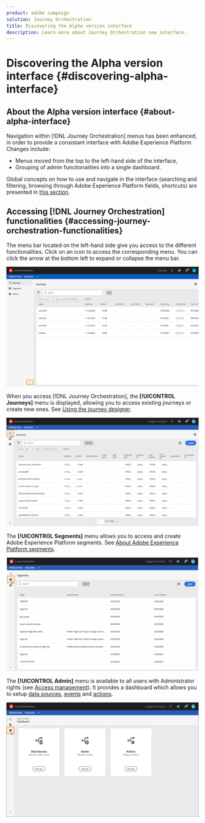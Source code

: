 ```yaml
---
product: adobe campaign
solution: Journey Orchestration
title: Discovering the Alpha version interface
description: Learn more about Journey Orchestration new interface.
---
```


# Discovering the Alpha version interface {#discovering-alpha-interface}

## About the Alpha version interface {#about-alpha-interface}

Navigation within [!DNL Journey Orchestration] menus has been enhanced, in order to provide a consistant interface with Adobe Experience Platform. Changes include:

* Menus moved from the top to the left-hand side of the interface,
* Grouping of admin functionalities into a single dashboard.

Global concepts on how to use and navigate in the interface (searching and filtering, browsing through Adobe Experience Platform fields, shortcuts) are presented in [this section](../about/user-interface.md).

## Accessing [!DNL Journey Orchestration] functionalities {#accessing-journey-orchestration-functionalities}

The menu bar located on the left-hand side give you access to the different functionalities. Click on an icon to access the corresponding menu. You can click the arrow at the bottom left to expand or collapse the menu bar.

![](../assets/interface-journeys2.png)

When you access [!DNL Journey Orchestration], the **[!UICONTROL Journeys]** menu is displayed, allowing you to access existing journeys or create new ones. See [Using the journey designer](../building-journeys/using-the-journey-designer.md).

![](../assets/interface-journeys.png)

The **[!UICONTROL Segments]** menu allows you to access and create Adobe Experience Platform segments. See [About Adobe Experience Platform segments](../segment/about-segments.md).

![](../assets/interface-segments.png)

The **[!UICONTROL Admin]** menu is available to all users with Administrator rights (see [Access management](../about/access-management.md)). It provides a dashboard which allows you to setup [data sources](../datasource/about-data-sources.md), [events](../event/about-events.md) and [actions](../action/action.md).

![](../assets/interface-admin-dashboard.png)

